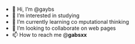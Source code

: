 - 👋 Hi, I’m @gaybs
- 👀 I’m interested in studying
- 🌱 I’m currently learning co mputational thinking
- 💞️ I’m looking to collaborate on web pages 
- 📫 How to reach me @__gabsxx__
